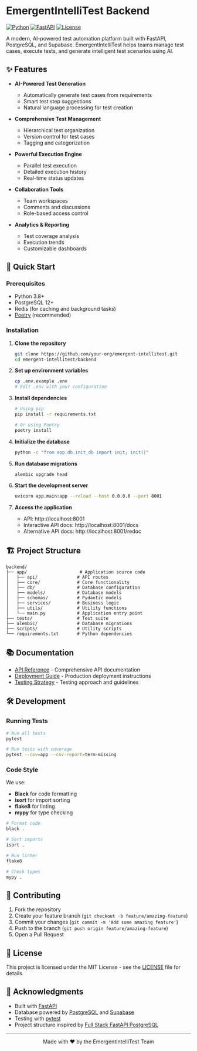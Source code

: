 # EmergentIntelliTest Backend

[![Python](https://img.shields.io/badge/Python-3.8+-blue.svg)](https://www.python.org/)
[![FastAPI](https://img.shields.io/badge/FastAPI-0.95.0-009688.svg)](https://fastapi.tiangolo.com/)
[![License](https://img.shields.io/badge/License-MIT-green.svg)](LICENSE)

A modern, AI-powered test automation platform built with FastAPI, PostgreSQL, and Supabase. EmergentIntelliTest helps teams manage test cases, execute tests, and generate intelligent test scenarios using AI.

## ✨ Features

- **AI-Powered Test Generation**
  - Automatically generate test cases from requirements
  - Smart test step suggestions
  - Natural language processing for test creation

- **Comprehensive Test Management**
  - Hierarchical test organization
  - Version control for test cases
  - Tagging and categorization

- **Powerful Execution Engine**
  - Parallel test execution
  - Detailed execution history
  - Real-time status updates

- **Collaboration Tools**
  - Team workspaces
  - Comments and discussions
  - Role-based access control

- **Analytics & Reporting**
  - Test coverage analysis
  - Execution trends
  - Customizable dashboards

## 🚀 Quick Start

### Prerequisites

- Python 3.8+
- PostgreSQL 12+
- Redis (for caching and background tasks)
- [Poetry](https://python-poetry.org/) (recommended)

### Installation

1. **Clone the repository**
   ```bash
   git clone https://github.com/your-org/emergent-intellitest.git
   cd emergent-intellitest/backend
   ```

2. **Set up environment variables**
   ```bash
   cp .env.example .env
   # Edit .env with your configuration
   ```

3. **Install dependencies**
   ```bash
   # Using pip
   pip install -r requirements.txt
   
   # Or using Poetry
   poetry install
   ```

4. **Initialize the database**
   ```bash
   python -c "from app.db.init_db import init; init()"
   ```

5. **Run database migrations**
   ```bash
   alembic upgrade head
   ```

6. **Start the development server**
   ```bash
   uvicorn app.main:app --reload --host 0.0.0.0 --port 8001
   ```

7. **Access the application**
   - API: http://localhost:8001
   - Interactive API docs: http://localhost:8001/docs
   - Alternative API docs: http://localhost:8001/redoc

## 🏗 Project Structure

```
backend/
├── app/                    # Application source code
│   ├── api/               # API routes
│   ├── core/              # Core functionality
│   ├── db/                # Database configuration
│   ├── models/            # Database models
│   ├── schemas/           # Pydantic models
│   ├── services/          # Business logic
│   ├── utils/             # Utility functions
│   └── main.py            # Application entry point
├── tests/                 # Test suite
├── alembic/               # Database migrations
├── scripts/               # Utility scripts
└── requirements.txt       # Python dependencies
```

## 📚 Documentation

- [API Reference](docs/API_REFERENCE.md) - Comprehensive API documentation
- [Deployment Guide](docs/DEPLOYMENT.md) - Production deployment instructions
- [Testing Strategy](tests/TESTING_STRATEGY.md) - Testing approach and guidelines

## 🛠 Development

### Running Tests

```bash
# Run all tests
pytest

# Run tests with coverage
pytest --cov=app --cov-report=term-missing
```

### Code Style

We use:
- **Black** for code formatting
- **isort** for import sorting
- **flake8** for linting
- **mypy** for type checking

```bash
# Format code
black .

# Sort imports
isort .

# Run linter
flake8

# Check types
mypy .
```

## 🤝 Contributing

1. Fork the repository
2. Create your feature branch (`git checkout -b feature/amazing-feature`)
3. Commit your changes (`git commit -m 'Add some amazing feature'`)
4. Push to the branch (`git push origin feature/amazing-feature`)
5. Open a Pull Request

## 📄 License

This project is licensed under the MIT License - see the [LICENSE](LICENSE) file for details.

## 🙏 Acknowledgments

- Built with [FastAPI](https://fastapi.tiangolo.com/)
- Database powered by [PostgreSQL](https://www.postgresql.org/) and [Supabase](https://supabase.com/)
- Testing with [pytest](https://docs.pytest.org/)
- Project structure inspired by [Full Stack FastAPI PostgreSQL](https://github.com/tiangolo/full-stack-fastapi-postgresql)

---

<div align="center">
  Made with ❤️ by the EmergentIntelliTest Team
</div>
